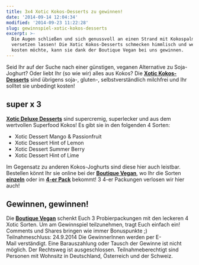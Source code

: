 ```yaml
---
title: 3x4 Xotic Kokos-Desserts zu gewinnen!
date: '2014-09-14 12:04:34'
modified: '2014-09-23 11:22:28'
slug: gewinnspiel-xotic-kokos-desserts
excerpt: >-
  Die Augen schließen und sich genussvoll an einen Strand mit Kokospalmen
  versetzen lassen! Die Xotic Kokos-Desserts schmecken himmlisch und wer sie
  kosten möchte, kann sie dank der Boutique Vegan bei uns gewinnen.
---
```


Seid Ihr auf der Suche nach einer günstigen, veganen Alternative zu Soja-Joghurt? Oder liebt Ihr (so wie wir) alles aus Kokos? Die [**Xotic Kokos-Desserts**](http://www.boutique-vegan.com/food/dairy-alternatives/pudding-yoguhrt/4-Xotic-Desserts-Mix.html) sind übrigens soja-, gluten-, selbstverständlich milchfrei und Ihr solltet sie unbedingt kosten!

## super x 3

[**Xotic Deluxe Desserts**](http://www.boutique-vegan.com/food/dairy-alternatives/pudding-yoguhrt/4-Xotic-Desserts-Mix.html) sind supercremig, superlecker und aus dem wertvollen Superfood Kokos! Es gibt sie in den folgenden 4 Sorten:

*   Xotic Dessert Mango & Passionfruit
*   Xotic Dessert Hint of Lemon
*   Xotic Dessert Summer Berry
*   Xotic Dessert Hint of Lime

Im Gegensatz zu anderen Kokos-Joghurts sind diese hier auch leistbar. Bestellen könnt Ihr sie online bei der [**Boutique Vegan**](http://www.boutique-vegan.com/food/dairy-alternatives/pudding-yoguhrt/4-Xotic-Desserts-Mix.html), wo Ihr die Sorten [**einzeln**](http://www.boutique-vegan.com/index.php?lang=1&cl=search&searchparam=xotic+desserts&searchmanufacturer=) oder im [**4-er Pack**](http://www.boutique-vegan.com/food/dairy-alternatives/pudding-yoguhrt/4-Xotic-Desserts-Mix.html) bekommt! 3 4-er Packungen verlosen wir hier auch!

## Gewinnen, gewinnen!

Die [**Boutique Vegan**](http://www.boutique-vegan.com/) schenkt Euch 3 Probierpackungen mit den leckeren 4 Xotic Sorten. Um am Gewinnspiel teilzunehmen, tragt Euch einfach ein! Comments und Shares bringen wie immer Bonuspunkte ;) Teilnahmeschluss: 24.9.2014 Die GewinnerInnen werden per E-Mail verständigt. Eine Barauszahlung oder Tausch der Gewinne ist nicht möglich. Der Rechtsweg ist ausgeschlossen. Teilnahmeberechtigt sind Personen mit Wohnsitz in Deutschland, Österreich und der Schweiz.
